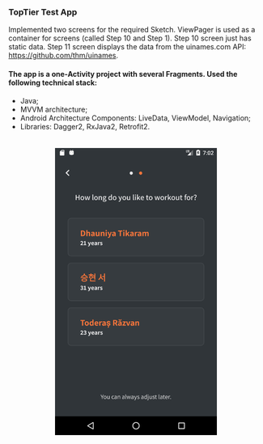 ### TopTier Test App

Implemented two screens for the required Sketch.
ViewPager is used as a container for screens (called Step 10 and Step 1).
Step 10 screen just has static data.
Step 11 screen displays the data from the uinames.com API: ​ https://github.com/thm/uinames.

#### The app is a one-Activity project with several Fragments. Used the following technical stack:
- Java;
- MVVM architecture;
- Android Architecture Components:  LiveData, ViewModel,  Navigation;
-  Libraries: Dagger2, RxJava2, Retrofit2.

<p align="center"><img src="screenshots/device_screen.png" width="320" vspace="20" hspace="5" ></p>
